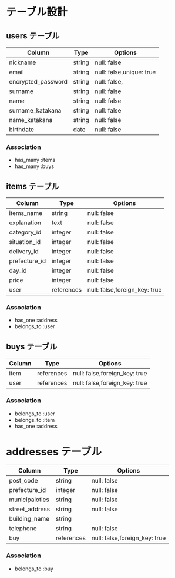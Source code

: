 # テーブル設計

## users テーブル

| Column             | Type   | Options                   |
| ------------------ | ------ | --------------------------|
|  nickname          | string | null: false               |
|  email             | string | null: false,unique: true  |
|  encrypted_password| string | null: false,              |
|  surname           | string | null: false               |
|  name              | string | null: false               |
|  surname_katakana  | string | null: false               |
|  name_katakana     | string | null: false               |
|  birthdate         | date   | null: false               |


### Association

- has_many :items
- has_many :buys


## items テーブル

| Column       | Type         | Options                        |
| ------------ | -------------| ------------------------------ |
|  items_name  |  string      |  null: false                   |
|  explanation |  text        |  null: false                   |
|  category_id |  integer     |  null: false                   |
|  situation_id|  integer     |  null: false                   |
|  delivery_id |  integer     |  null: false                   |
|  prefecture_id |  integer     |  null: false                   |
|  day_id      |  integer     |  null: false                   |
|  price       |  integer     |  null: false                   |
|  user        |  references  |  null: false,foreign_key: true |


### Association

- has_one :address
- belongs_to :user


## buys テーブル

| Column        | Type       | Options                         |
| --------------| ---------- | ------------------------------  |
| item          | references | null: false,foreign_key: true   |
| user          | references | null: false,foreign_key: true   |



### Association

- belongs_to :user
- belongs_to :item
- has_one :address





# addresses テーブル

| Column              | Type   | Options                   |
| ------------------  | ------ | --------------------------|
|  post_code          | string | null: false               |
|  prefecture_id     | integer| null: false              |
|  municipaloties     | string | null: false               |
|  street_address     | string | null: false               |
|  building_name      | string |                           |
|  telephone          | string | null: false               |
|  buy               |references| null: false,foreign_key: true |

### Association

- belongs_to :buy